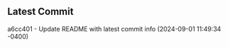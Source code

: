 
## Latest Commit
a6cc401 - Update README with latest commit info (2024-09-01 11:49:34 -0400) <Yunxi-Zhou>

